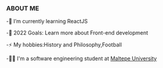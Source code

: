 ### ABOUT ME



-🌱 I’m currently learning ReactJS

-🥅 2022 Goals: Learn more about Front-end development

-⚡ My hobbies:History and Philosophy,Football

-👨‍💻 I'm a software engineering student at [Maltepe University](https://www.maltepe.edu.tr/)
